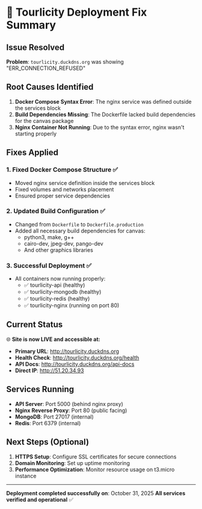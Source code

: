 # 🎉 Tourlicity Deployment Fix Summary

## Issue Resolved
**Problem**: `tourlicity.duckdns.org` was showing "ERR_CONNECTION_REFUSED"

## Root Causes Identified
1. **Docker Compose Syntax Error**: The nginx service was defined outside the services block
2. **Build Dependencies Missing**: The Dockerfile lacked build dependencies for the canvas package
3. **Nginx Container Not Running**: Due to the syntax error, nginx wasn't starting properly

## Fixes Applied

### 1. Fixed Docker Compose Structure ✅
- Moved nginx service definition inside the services block
- Fixed volumes and networks placement
- Ensured proper service dependencies

### 2. Updated Build Configuration ✅
- Changed from `Dockerfile` to `Dockerfile.production`
- Added all necessary build dependencies for canvas:
  - python3, make, g++
  - cairo-dev, jpeg-dev, pango-dev
  - And other graphics libraries

### 3. Successful Deployment ✅
- All containers now running properly:
  - ✅ tourlicity-api (healthy)
  - ✅ tourlicity-mongodb (healthy) 
  - ✅ tourlicity-redis (healthy)
  - ✅ tourlicity-nginx (running on port 80)

## Current Status
🌐 **Site is now LIVE and accessible at:**
- **Primary URL**: http://tourlicity.duckdns.org
- **Health Check**: http://tourlicity.duckdns.org/health
- **API Docs**: http://tourlicity.duckdns.org/api-docs
- **Direct IP**: http://51.20.34.93

## Services Running
- **API Server**: Port 5000 (behind nginx proxy)
- **Nginx Reverse Proxy**: Port 80 (public facing)
- **MongoDB**: Port 27017 (internal)
- **Redis**: Port 6379 (internal)

## Next Steps (Optional)
1. **HTTPS Setup**: Configure SSL certificates for secure connections
2. **Domain Monitoring**: Set up uptime monitoring
3. **Performance Optimization**: Monitor resource usage on t3.micro instance

---
**Deployment completed successfully on**: October 31, 2025
**All services verified and operational** ✅